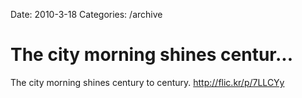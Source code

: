Date: 2010-3-18
Categories: /archive

# The city morning shines centur...

The city morning shines century to century. <a href="http://flic.kr/p/7LLCYy" rel="nofollow">http://flic.kr/p/7LLCYy</a>
